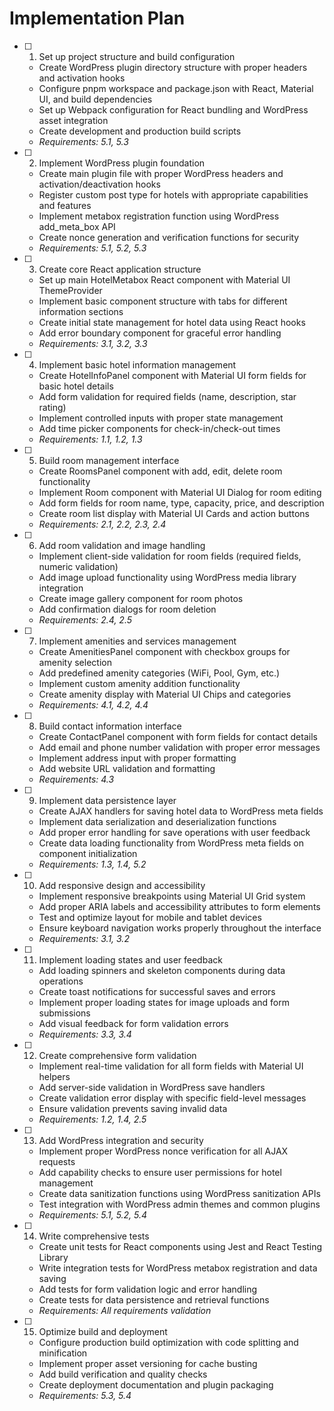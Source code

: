 # Implementation Plan

- [ ] 1. Set up project structure and build configuration
  - Create WordPress plugin directory structure with proper headers and activation hooks
  - Configure pnpm workspace and package.json with React, Material UI, and build dependencies
  - Set up Webpack configuration for React bundling and WordPress asset integration
  - Create development and production build scripts
  - _Requirements: 5.1, 5.3_

- [ ] 2. Implement WordPress plugin foundation
  - Create main plugin file with proper WordPress headers and activation/deactivation hooks
  - Register custom post type for hotels with appropriate capabilities and features
  - Implement metabox registration function using WordPress add_meta_box API
  - Create nonce generation and verification functions for security
  - _Requirements: 5.1, 5.2, 5.3_

- [ ] 3. Create core React application structure
  - Set up main HotelMetabox React component with Material UI ThemeProvider
  - Implement basic component structure with tabs for different information sections
  - Create initial state management for hotel data using React hooks
  - Add error boundary component for graceful error handling
  - _Requirements: 3.1, 3.2, 3.3_

- [ ] 4. Implement basic hotel information management
  - Create HotelInfoPanel component with Material UI form fields for basic hotel details
  - Add form validation for required fields (name, description, star rating)
  - Implement controlled inputs with proper state management
  - Add time picker components for check-in/check-out times
  - _Requirements: 1.1, 1.2, 1.3_

- [ ] 5. Build room management interface
  - Create RoomsPanel component with add, edit, delete room functionality
  - Implement Room component with Material UI Dialog for room editing
  - Add form fields for room name, type, capacity, price, and description
  - Create room list display with Material UI Cards and action buttons
  - _Requirements: 2.1, 2.2, 2.3, 2.4_

- [ ] 6. Add room validation and image handling
  - Implement client-side validation for room fields (required fields, numeric validation)
  - Add image upload functionality using WordPress media library integration
  - Create image gallery component for room photos
  - Add confirmation dialogs for room deletion
  - _Requirements: 2.4, 2.5_

- [ ] 7. Implement amenities and services management
  - Create AmenitiesPanel component with checkbox groups for amenity selection
  - Add predefined amenity categories (WiFi, Pool, Gym, etc.)
  - Implement custom amenity addition functionality
  - Create amenity display with Material UI Chips and categories
  - _Requirements: 4.1, 4.2, 4.4_

- [ ] 8. Build contact information interface
  - Create ContactPanel component with form fields for contact details
  - Add email and phone number validation with proper error messages
  - Implement address input with proper formatting
  - Add website URL validation and formatting
  - _Requirements: 4.3_

- [ ] 9. Implement data persistence layer
  - Create AJAX handlers for saving hotel data to WordPress meta fields
  - Implement data serialization and deserialization functions
  - Add proper error handling for save operations with user feedback
  - Create data loading functionality from WordPress meta fields on component initialization
  - _Requirements: 1.3, 1.4, 5.2_

- [ ] 10. Add responsive design and accessibility
  - Implement responsive breakpoints using Material UI Grid system
  - Add proper ARIA labels and accessibility attributes to form elements
  - Test and optimize layout for mobile and tablet devices
  - Ensure keyboard navigation works properly throughout the interface
  - _Requirements: 3.1, 3.2_

- [ ] 11. Implement loading states and user feedback
  - Add loading spinners and skeleton components during data operations
  - Create toast notifications for successful saves and errors
  - Implement proper loading states for image uploads and form submissions
  - Add visual feedback for form validation errors
  - _Requirements: 3.3, 3.4_

- [ ] 12. Create comprehensive form validation
  - Implement real-time validation for all form fields with Material UI helpers
  - Add server-side validation in WordPress save handlers
  - Create validation error display with specific field-level messages
  - Ensure validation prevents saving invalid data
  - _Requirements: 1.2, 1.4, 2.5_

- [ ] 13. Add WordPress integration and security
  - Implement proper WordPress nonce verification for all AJAX requests
  - Add capability checks to ensure user permissions for hotel management
  - Create data sanitization functions using WordPress sanitization APIs
  - Test integration with WordPress admin themes and common plugins
  - _Requirements: 5.1, 5.2, 5.4_

- [ ] 14. Write comprehensive tests
  - Create unit tests for React components using Jest and React Testing Library
  - Write integration tests for WordPress metabox registration and data saving
  - Add tests for form validation logic and error handling
  - Create tests for data persistence and retrieval functions
  - _Requirements: All requirements validation_

- [ ] 15. Optimize build and deployment
  - Configure production build optimization with code splitting and minification
  - Implement proper asset versioning for cache busting
  - Add build verification and quality checks
  - Create deployment documentation and plugin packaging
  - _Requirements: 5.3, 5.4_